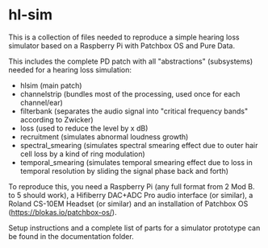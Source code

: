 # hl-sim

This is a collection of files needed to reproduce a simple hearing loss simulator based on a Raspberry Pi with Patchbox OS and Pure Data.

This includes the complete PD patch with all "abstractions" (subsystems) needed for a hearing loss simulation:
- hlsim (main patch)
- channelstrip (bundles most of the processing, used once for each channel/ear)
- filterbank (separates the audio signal into "critical frequency bands" according to Zwicker) 
- loss (used to reduce the level by x dB)
- recruitment (simulates abnormal loudness growth)
- spectral_smearing (simulates spectral smearing effect due to outer hair cell loss by a kind of ring modulation)
- temporal_smearing (simulates temporal smearing effect due to loss in temporal resolution by sliding the signal phase back and forth)

To reproduce this, you need a Raspberry Pi (any full format from 2 Mod B. to 5 should work), a Hifiberry DAC+ADC Pro audio interface (or similar), a Roland CS-10EM Headset (or similar) and an installation of Patchbox OS (https://blokas.io/patchbox-os/). 

Setup instructions and a complete list of parts for a simulator prototype can be found in the documentation folder.
